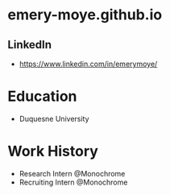 # emery-moye.github.io

## LinkedIn
- https://www.linkedin.com/in/emerymoye/

# Education
- Duquesne University

# Work History
- Research Intern @Monochrome
- Recruiting Intern @Monochrome
